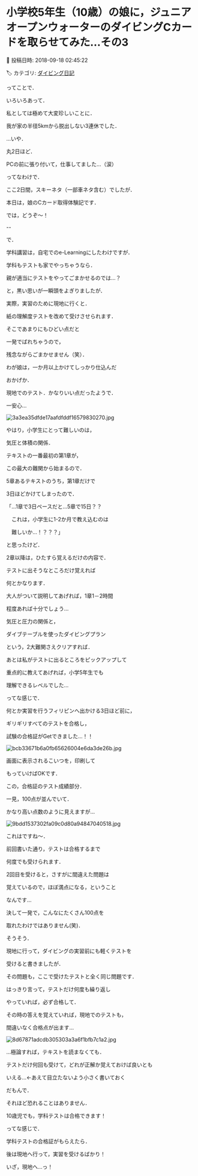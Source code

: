 # 小学校5年生（10歳）の娘に，ジュニアオープンウォーターのダイビングCカードを取らせてみた…その3

📅 投稿日時: 2018-09-18 02:45:22

🏷️ カテゴリ: [ダイビング日記](ce3a7a8d424d112fce83ee85c81a0e344.md)

ってことで．


いろいろあって．


私としては極めて大変珍しいことに．


我が家の半径5kmから脱出しない3連休でした．


…いや．


丸2日ほど．


PCの前に張り付いて，仕事してました…（涙）





ってなわけで．


ここ2日間，スキーネタ（一部車ネタ含む）でしたが．


本日は，娘のCカード取得体験記です．





では，どうぞ～！


--





で．


学科講習は，自宅でのe-Learningにしたわけですが．


学科もテストも家でやっちゃうなら．


親が適当にテストをやってごまかせるのでは…？


と，黒い思いが一瞬頭をよぎりましたが．





実際，実習のために現地に行くと．


紙の理解度テストを改めて受けさせられます．


そこであまりにもひどい点だと


一発でばれちゃうので，


残念ながらごまかせません（笑）．





わが娘は，一か月以上かけてしっかり仕込んだ


おかげか．


現地でのテスト．かなりいい点だったようで．


一安心…




![3a3ea35dfde17aafdfddf16579830270.jpg](images/3a3ea35dfde17aafdfddf16579830270.jpg)







やはり，小学生にとって難しいのは，


気圧と体積の関係．


テキストの一番最初の第1章が，


この最大の難関から始まるので．





5章あるテキストのうち，第1章だけで


3日ほどかけてしまったので．


「…1章で3日ペースだと…5章で15日？？


　これは，小学生に1-2か月で教え込むのは


　難しいか…！？？？」


と思ったけど．


2章以降は，ひたすら覚えるだけの内容で．


テストに出そうなところだけ覚えれば


何とかなります．


大人がついて説明してあげれば，1章1－2時間


程度あれば十分でしょう…





気圧と圧力の関係と，


ダイブテーブルを使ったダイビングプラン


という，2大難関さえクリアすれば．


あとは私がテストに出るところをピックアップして


重点的に教えてあげれば，小学5年生でも


理解できるレベルでした…





ってな感じで．


何とか実習を行うフィリピンへ出かける3日ほど前に，


ギリギリすべてのテストを合格し，


試験の合格証がGetできました…！！




![bcb33671b6a0fb65626004e6da3de26b.jpg](images/bcb33671b6a0fb65626004e6da3de26b.jpg)




画面に表示されるこいつを，印刷して


もっていけばOKです．





この，合格証のテスト成績部分．


一見，100点が並んでいて．


かなり高い点数のように見えますが…




![9bdd1537302fa09c0d80a94847040518.jpg](images/9bdd1537302fa09c0d80a94847040518.jpg)




これはですね～．


前回書いた通り，テストは合格するまで


何度でも受けられます．


2回目を受けると，さすがに間違えた問題は


覚えているので，ほぼ満点になる，ということ


なんです…


決して一発で，こんなにたくさん100点を


取れたわけではありません(笑)．





そうそう．


現地に行って，ダイビングの実習前にも軽くテストを


受けると書きましたが．


その問題も，ここで受けたテストと全く同じ問題です．


はっきり言って，テストだけ何度も繰り返し


やっていれば，必ず合格して．


その時の答えを覚えていれば，現地でのテストも，


間違いなく合格点が出ます…




![8d67871adcdb305303a3a6f1bfb7c1a2.jpg](images/8d67871adcdb305303a3a6f1bfb7c1a2.jpg)




…極論すれば，テキストを読まなくても．


テストだけ何回も受けて，どれが正解か覚えておけば良いとも


いえる…←あえて目立たないよう小さく書いておく





だもんで．


それほど恐れることはありません．


10歳児でも，学科テストは合格できます！





ってな感じで．


学科テストの合格証がもらえたら．


後は現地へ行って，実習を受けるばかり！





いざ，現地へ…っ！
